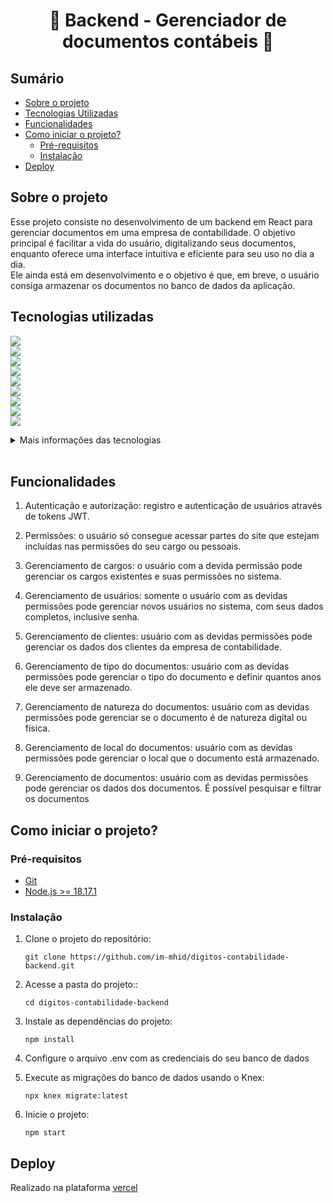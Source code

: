 ﻿<h1 style="text-align: center;">📌 Backend - Gerenciador de documentos contábeis 📌</h1>

## Sumário
- [Sobre o projeto](#sobre-o-projeto)
- [Tecnologias Utilizadas](#tecnologias-utilizadas)
- [Funcionalidades](#funcionalidades)
- [Como iniciar o projeto?](#como-iniciar-o-projeto)
  - [Pré-requisitos](#pré-requisitos)
  - [Instalação](#instalação)
- [Deploy](#deploy)


## Sobre o projeto

Esse projeto consiste no desenvolvimento de um backend em React para gerenciar documentos em uma empresa de contabilidade. O objetivo principal é facilitar a vida do usuário, digitalizando seus documentos, enquanto oferece uma interface intuitiva e eficiente para seu uso no dia a dia.<br>
Ele ainda está em desenvolvimento e o objetivo é que, em breve, o usuário consiga armazenar os documentos no banco de dados da aplicação.

## Tecnologias utilizadas
<img src="https://img.shields.io/static/v1?label=Linguagem&message=JavaScript&color=007E84&style=for-the-badge"/><br>
<img src="https://img.shields.io/static/v1?label=Runtime&message=Node.js&color=007E84&style=for-the-badge"/><br>
<img src="https://img.shields.io/static/v1?label=auth&message=jsonwebtoken&color=007E84&style=for-the-badge"/><br>
<img src="https://img.shields.io/static/v1?label=encrypt&message=bcrypt&color=007E84&style=for-the-badge"/><br>
<img src="https://img.shields.io/static/v1?label=framework&message=express&color=007E84&style=for-the-badge"/><br>
<img src="https://img.shields.io/static/v1?label=querybuilder&message=knex&color=007E84&style=for-the-badge"/><br>
<img src="https://img.shields.io/static/v1?label=db&message=prostgresql&color=007E84&style=for-the-badge"/><br>
<img src="https://img.shields.io/static/v1?label=orm&message=supabase&color=007E84&style=for-the-badge"/><br>
<img src="https://img.shields.io/static/v1?label=test&message=Jest js&color=007E84&style=for-the-badge"/><br>

<details>
<summary>Mais informações das tecnologias</summary>

- [JavaScript](https://developer.mozilla.org/pt-BR/docs/Web/JavaScript): uma linguagem que permite a construção de servidores web eficientes e escaláveis com um ambiente de execução assíncrono e orientado a eventos.
- [Node.js](https://nodejs.org/): um ambiente de execução JavaScript do lado do servidor.
- [JSON Web Tokens (JWT)](https://jwt.io/): um padrão para autenticação e autorização baseado em tokens.
- [bcrypt](https://www.npmjs.com/package/bcrypt): uma biblioteca para o Node.js que permite a criptografia de senhas.
- [Express.js](https://expressjs.com/): um framework web para Node.js, utilizado para a criação de rotas e manipulação de requisições HTTP.
- [Knex.js](http://knexjs.org/): um construtor de consultas SQL para Node.js que suporta vários bancos de dados relacionais.
- [PostgreSQL](https://www.postgresql.org/): um sistema gerenciador de banco de dados relacional.
- [Supabase](https://supabase.io/): uma plataforma que fornece infraestrutura e serviços para desenvolvimento de aplicativos com PostgreSQL.
- [Jest](https://jestjs.io/): uma estrutura de teste de JavaScript para testar aplicações e bibliotecas.

</details>
<br>

## Funcionalidades

1. Autenticação e autorização: registro e autenticação de usuários através de tokens JWT.

2. Permissões: o usuário só consegue acessar partes do site que estejam incluídas nas permissões do seu cargo ou pessoais.

3. Gerenciamento de cargos: o usuário com a devida permissão pode gerenciar os cargos existentes e suas permissões no sistema.

4. Gerenciamento de usuários: somente o usuário com as devidas permissões pode gerenciar novos usuários no sistema, com seus dados completos, inclusive senha.

5. Gerenciamento de clientes: usuário com as devidas permissões pode gerenciar os dados dos clientes da empresa de contabilidade.

6. Gerenciamento de tipo do documentos: usuário com as devidas permissões pode gerenciar o tipo do documento e definir quantos anos ele deve ser armazenado.

7. Gerenciamento de natureza do documentos: usuário com as devidas permissões pode gerenciar se o documento é de natureza digital ou física.

8. Gerenciamento de local do documentos: usuário com as devidas permissões pode gerenciar o local que o documento está armazenado.

9. Gerenciamento de documentos: usuário com as devidas permissões pode gerenciar os dados dos documentos. É possível pesquisar e filtrar os documentos

## Como iniciar o projeto?
### Pré-requisitos
- [Git](https://git-scm.com)
- [Node.js >= 18.17.1](https://nodejs.org/en/)
### Instalação
1. Clone o projeto do repositório:
   ```
   git clone https://github.com/im-mhid/digitos-contabilidade-backend.git
   ```
2. Acesse a pasta do projeto::
   ```
   cd digitos-contabilidade-backend
   ```
3. Instale as dependências do projeto:
   ```
   npm install
   ```
4. Configure o arquivo .env com as credenciais do seu banco de dados

5. Execute as migrações do banco de dados usando o Knex:
   ```
   npx knex migrate:latest
   ```
6. Inicie o projeto:
   ```
   npm start
   ```
## Deploy

Realizado na plataforma [vercel](https://vercel.com/)
